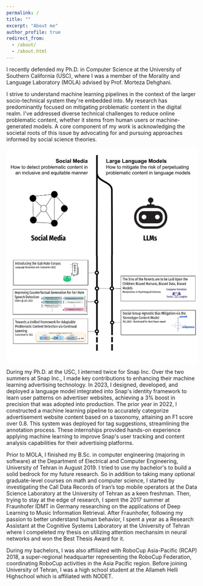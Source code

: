 ```yaml
---
permalink: /
title: ""
excerpt: "About me"
author_profile: true
redirect_from: 
  - /about/
  - /about.html
---
```



 I recently defended my Ph.D. in Computer Science at the University of Southern California (USC), where I was a member of the Morality and Language Laboratory (MOLA) advised by Prof. Morteza Dehghani. 

I strive to understand machine learning pipelines in the context of the larger socio-technical system they're embedded into. My research has predominantly focused on mitigating problematic content in the digital realm. I've addressed diverse technical challenges to reduce online problematic content, whether it stems from human users or machine-generated models. A core component of my work is acknowledging the societal roots of this issue by advocating for and pursuing approaches informed by social science theories. 
<div style="display: flex; flex-direction: column; align-items: center;">
  <img src="../images/researchlines-1.jpg" alt="Overview of My Research on Mitigating Problematic Content in Digital Sphere">
  <img src="../images/researchlines-2.jpg" alt="Overview of My Research on Mitigating Problematic Content in Digital Sphere">
</div>

<!-- Specifically, I'm interested in understanding and mitigating the unwanted effects of dataset biases on downstream machine learning applications. I'm also interested in applying machine learning for social scientific purposes. My research often involves building NLP solutions motivated by a social psychological research question to gain insight into our online behavior. -->

During my Ph.D. at the USC, I interned twice for Snap Inc. Over the two summers at Snap Inc., I made key contributions to enhancing their machine learning advertising technology. In 2023, I designed, developed, and deployed a language model integrated into Snap's identity framework to learn user patterns on advertiser websites, achieving a 3% boost in precision that was adopted into production. The prior year in 2022, I constructed a machine learning pipeline to accurately categorize advertisement website content based on a taxonomy, attaining an F1 score over 0.8. This system was deployed for tag suggestions, streamlining the annotation process. These internships provided hands-on experience applying machine learning to improve Snap's user tracking and content analysis capabilities for their advertising platforms.

Prior to MOLA, I finished my B.Sc. in computer engineering (majoring in software) at the Department of Electrical and Computer Engineering, University of Tehran in August 2019. I tried to use my bachelor's to build a solid bedrock for my future research. So in addition to taking many optional graduate-level courses on math and computer science, I started by investigating the Call Data Records of Iran’s top mobile operators at the Data Science Laboratory at the University of Tehran as a keen freshman. Then, trying to stay at the edge of research, I spent the 2017 summer at Fraunhofer IDMT in Germany researching on the applications of Deep Learning to Music Information Retrieval. After Fraunhofer, following my passion to better understand human behavior, I spent a year as a Research Assistant at the Cognitive Systems Laboratory at the University of Tehran where I compeleted my thesis on utilizing attention mechansim in neural networks and won the Best Thesis Award for it.

During my bachelors, I was also affiliated with RoboCup Asia-Pacific (RCAP) 2018, a super-regional headquarter representing the RoboCup Federation, coordinating RoboCup activities in the Asia Pacific region. Before joining University of Tehran, I was a high school student at the Allameh Helli Highschool which is affiliated with NODET.
